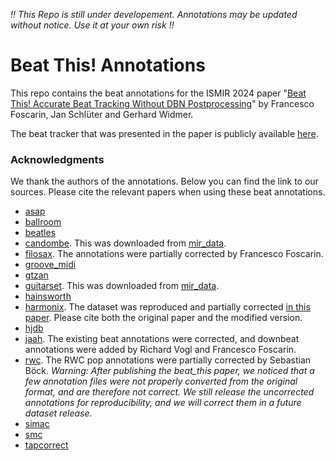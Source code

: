 *!! This Repo is still under developement. Annotations may be updated without notice. Use it at your own risk !!*

# Beat This! Annotations

This repo contains the beat annotations for the ISMIR 2024 paper "[Beat This! Accurate Beat Tracking Without DBN Postprocessing](https://arxiv.org/abs/2407.21658)" by Francesco Foscarin, Jan Schlüter and Gerhard Widmer.

The beat tracker that was presented in the paper is publicly available [here](https://github.com/CPJKU/beat_this).

### Acknowledgments

We thank the authors of the annotations. Below you can find the link to our sources. Please cite the relevant papers when using these beat annotations.
- [asap](https://github.com/fosfrancesco/asap-dataset)
- [ballroom](https://github.com/superbock/ISMIR2019)
- [beatles](https://github.com/superbock/ISMIR2019)
- [candombe](https://github.com/mir-dataset-loaders/mirdata/tree/master). This was downloaded from [mir_data](https://github.com/mir-dataset-loaders/mirdata/tree/master).
- [filosax](https://dave-foster.github.io/filosax/). The annotations were partially corrected by Francesco Foscarin.
- [groove_midi](https://magenta.tensorflow.org/datasets/groove)
- [gtzan](https://github.com/superbock/ISMIR2019)
- [guitarset](https://github.com/marl/GuitarSet). This was downloaded from [mir_data](https://github.com/mir-dataset-loaders/mirdata/tree/master).
- [hainsworth](https://github.com/superbock/ISMIR2019)
- [harmonix](https://github.com/urinieto/harmonixset). The dataset was reproduced and partially corrected [in this paper](https://arxiv.org/abs/2205.14701). Please cite both the original paper and the modified version.
- [hjdb](https://github.com/superbock/ISMIR2019)
- [jaah](https://github.com/MTG/JAAH). The existing beat annotations were corrected, and downbeat annotations were added by Richard Vogl and Francesco Foscarin.
- [rwc](https://staff.aist.go.jp/m.goto/RWC-MDB/). The RWC pop annotations were partially corrected by Sebastian Böck. *Warning: After publishing the beat_this paper, we noticed that a few annotation files were not properly converted from the original format, and are therefore not correct. We still release the uncorrected annotations for reproducibility, and we will correct them in a future dataset release.*
- [simac](https://github.com/superbock/ISMIR2019)
- [smc](https://github.com/superbock/ISMIR2019)
- [tapcorrect](https://github.com/chordify/tapcorrect)

